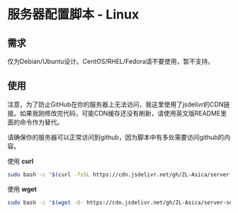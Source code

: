 # 服务器配置脚本 - Linux

## 需求

仅为Debian/Ubuntu设计。CentOS/RHEL/Fedora请不要使用，暂不支持。

## 使用

注意，为了防止GitHub在你的服务器上无法访问，我这里使用了jsdelivr的CDN链接。如果我刚修改完代码，可能CDN缓存还没有刷新，请使用英文版README里面的命令作为替代。

请确保你的服务器可以正常访问到github，因为脚本中有多处需要访问github的内容。

使用 **curl**

```bash
sudo bash -c "$(curl -fsSL https://cdn.jsdelivr.net/gh/ZL-Asica/server-setup-scripts@main/setup.sh)"
```

使用 **wget**

```bash
sudo bash -c "$(wget -O- https://cdn.jsdelivr.net/gh/ZL-Asica/server-setup-scripts@main/setup.sh)"
```
